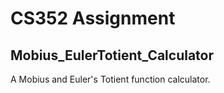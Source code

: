 # CS352 Assignment
## Mobius_EulerTotient_Calculator

A Mobius and Euler's Totient function calculator.
